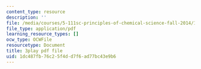 ```yaml
---
content_type: resource
description: ''
file: /media/courses/5-111sc-principles-of-chemical-science-fall-2014/1dc487fb76c25f4dd7f6ad77bc43e9b6_pSIAK5hzJeI.pdf
file_type: application/pdf
learning_resource_types: []
ocw_type: OCWFile
resourcetype: Document
title: 3play pdf file
uid: 1dc487fb-76c2-5f4d-d7f6-ad77bc43e9b6
---
```


